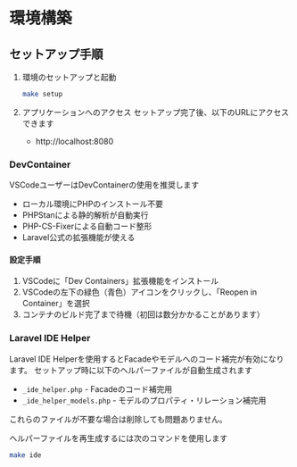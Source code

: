 # 環境構築

## セットアップ手順

1. 環境のセットアップと起動
   ```bash
   make setup
   ```

2. アプリケーションへのアクセス
   セットアップ完了後、以下のURLにアクセスできます
   - http://localhost:8080

### DevContainer

VSCodeユーザーはDevContainerの使用を推奨します
- ローカル環境にPHPのインストール不要
- PHPStanによる静的解析が自動実行
- PHP-CS-Fixerによる自動コード整形
- Laravel公式の拡張機能が使える

#### 設定手順

1. VSCodeに「Dev Containers」拡張機能をインストール
2. VSCodeの左下の緑色（青色）アイコンをクリックし、「Reopen in Container」を選択
3. コンテナのビルド完了まで待機（初回は数分かかることがあります）

### Laravel IDE Helper

Laravel IDE Helperを使用するとFacadeやモデルへのコード補完が有効になります。
セットアップ時に以下のヘルパーファイルが自動生成されます
- `_ide_helper.php` - Facadeのコード補完用
- `_ide_helper_models.php` - モデルのプロパティ・リレーション補完用

これらのファイルが不要な場合は削除しても問題ありません。

ヘルパーファイルを再生成するには次のコマンドを使用します
```bash
make ide
```